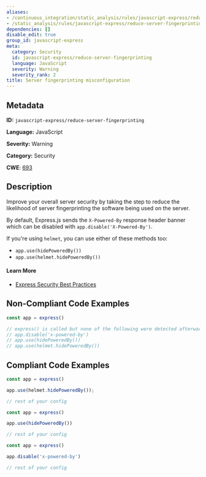 ```yaml
---
aliases:
- /continuous_integration/static_analysis/rules/javascript-express/reduce-server-fingerprinting
- /static_analysis/rules/javascript-express/reduce-server-fingerprinting
dependencies: []
disable_edit: true
group_id: javascript-express
meta:
  category: Security
  id: javascript-express/reduce-server-fingerprinting
  language: JavaScript
  severity: Warning
  severity_rank: 2
title: Server fingerprinting misconfiguration
---
```

<!--  SOURCED FROM https://github.com/DataDog/datadog-static-analyzer-rule-docs -->


## Metadata
**ID:** `javascript-express/reduce-server-fingerprinting`

**Language:** JavaScript

**Severity:** Warning

**Category:** Security

**CWE**: [693](https://cwe.mitre.org/data/definitions/693.html)

## Description
Improve your overall server security by taking the step to reduce the likelihood of server fingerprinting the software being used on the server.

By default, Express.js sends the `X-Powered-By` response header banner which can be disabled with `app.disable('X-Powered-By')`.

If you're using `helmet`, you can use either of these methods too:
- `app.use(hidePoweredBy())`
- `app.use(helmet.hidePoweredBy())`

#### Learn More
- [Express Security Best Practices](https://expressjs.com/en/advanced/best-practice-security.html)

## Non-Compliant Code Examples
```javascript
const app = express()

// express() is called but none of the following were detected afterwards
// app.disable('x-powered-by')
// app.use(hidePoweredBy())
// app.use(helmet.hidePoweredBy())
```

## Compliant Code Examples
```javascript
const app = express()

app.use(helmet.hidePoweredBy());

// rest of your config
```

```javascript
const app = express()

app.use(hidePoweredBy())

// rest of your config
```

```javascript
const app = express()

app.disable('x-powered-by')

// rest of your config
```
